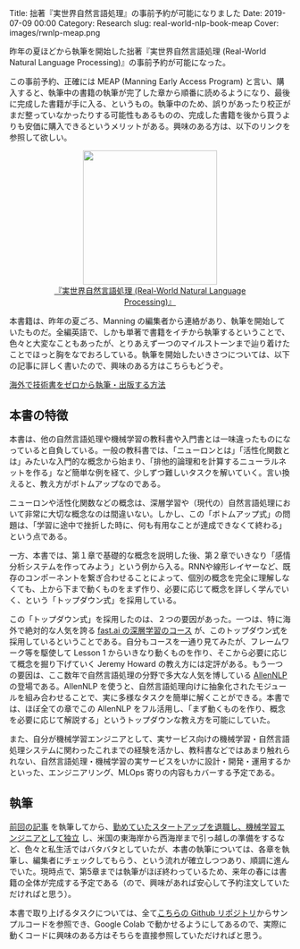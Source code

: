 Title: 拙著『実世界自然言語処理』の事前予約が可能になりました 
Date: 2019-07-09 00:00
Category: Research
slug: real-world-nlp-book-meap
Cover: images/rwnlp-meap.png

昨年の夏ほどから執筆を開始した拙著『実世界自然言語処理 (Real-World Natural Language Processing)』の事前予約が可能になった。

この事前予約、正確には MEAP (Manning Early Access Program) と言い、購入すると、執筆中の書籍の執筆が完了した章から順番に読めるようになり、最後に完成した書籍が手に入る、というもの。執筆中のため、誤りがあったり校正がまだ整っていなかったりする可能性もあるものの、完成した書籍を後から買うよりも安価に購入できるというメリットがある。興味のある方は、以下のリンクを参照して欲しい。

<figure style="text-align: center">
    <a href="https://www.manning.com/books/real-world-natural-language-processing">
	<img src="images/rwnlp-meap.png" style="width: 240px;"/>
	<figcaption>『実世界自然言語処理 (Real-World Natural Language Processing)』</figcaption>
    </a>
</figure>

本書籍は、昨年の夏ごろ、Manning の編集者から連絡があり、執筆を開始していたものだ。全編英語で、しかも単著で書籍をイチから執筆するということで、色々と大変なこともあったが、とりあえず一つのマイルストーンまで辿り着けたことでほっと胸をなでおろしている。執筆を開始したいきさつについては、以下の記事に詳しく書いたので、興味のある方はこちらもどうぞ。

[海外で技術書をゼロから執筆・出版する方法](http://masatohagiwara.net/blog/publishing-a-technical-book-overseas.html)

## 本書の特徴

本書は、他の自然言語処理や機械学習の教科書や入門書とは一味違ったものになっていると自負している。一般の教科書では、「ニューロンとは」「活性化関数とは」みたいな入門的な概念から始まり、「排他的論理和を計算するニューラルネットを作る」など簡単な例を経て、少しずつ難しいタスクを解いていく。言い換えると、教え方がボトムアップなのである。

ニューロンや活性化関数などの概念は、深層学習や（現代の）自然言語処理において非常に大切な概念なのは間違いない。しかし、この「ボトムアップ式」の問題は、「学習に途中で挫折した時に、何も有用なことが達成できなくて終わる」という点である。

一方、本書では、第１章で基礎的な概念を説明した後、第２章でいきなり「感情分析システムを作ってみよう」という例から入る。RNNや線形レイヤーなど、既存のコンポーネントを繋ぎ合わせることによって、個別の概念を完全に理解しなくても、上から下まで動くものをまず作り、必要に応じて概念を詳しく学んでいく、という「トップダウン式」を採用している。

この「トップダウン式」を採用したのは、２つの要因があった。一つは、特に海外で絶対的な人気を誇る [fast.ai の深層学習のコース](https://course.fast.ai/) が、このトップダウン式を採用しているということである。自分もコースを一通り見てみたが、フレームワーク等を駆使して Lesson 1 からいきなり動くものを作り、そこから必要に応じて概念を掘り下げていく Jeremy Howard の教え方には定評がある。もう一つの要因は、ここ数年で自然言語処理の分野で多大な人気を博している [AllenNLP](https://allennlp.org/) の登場である。AllenNLP を使うと、自然言語処理向けに抽象化されたモジュールを組み合わせることで、実に多様なタスクを簡単に解くことができる。本書では、ほぼ全ての章でこの AllenNLP をフル活用し、「まず動くものを作り、概念を必要に応じて解説する」というトップダウンな教え方を可能にしていた。

また、自分が機械学習エンジニアとして、実サービス向けの機械学習・自然言語処理システムに関わったこれまでの経験を活かし、教科書などではあまり触れられない、自然言語処理・機械学習の実サービスをいかに設計・開発・運用するかといった、エンジニアリング、MLOps 寄りの内容もカバーする予定である。

## 執筆

[前回の記事](http://masatohagiwara.net/blog/publishing-a-technical-book-overseas.html) を執筆してから、[勤めていたスタートアップを退職し、機械学習エンジニアとして独立](http://masatohagiwara.net/blog/leaving-startup-and-becoming-independent.html) し、米国の東海岸から西海岸まで引っ越しの準備をするなど、色々と私生活ではバタバタとしていたが、本書の執筆については、各章を執筆し、編集者にチェックしてもらう、という流れが確立しつつあり、順調に進んでいた。現時点で、第5章までは執筆がほぼ終わっているため、来年の春には書籍の全体が完成する予定である（ので、興味があれば安心して予約注文していただければと思う）。

本書で取り上げるタスクについては、全て[こちらの Github リポジトリ](https://github.com/mhagiwara/realworldnlp)からサンプルコードを参照でき、Google Colab で動かせるようにしてあるので、実際に動くコードに興味のある方はそちらを直接参照していただければと思う。
